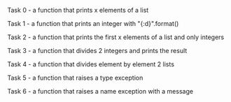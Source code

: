 Task 0 - a function that prints x elements of a list

Task 1 - a function that prints an integer with "{:d}".format()

Task 2 - a function that prints the first x elements of a list and only integers

Task 3 - a function that divides 2 integers and prints the result

Task 4 - a function that divides element by element 2 lists

Task 5 - a function that raises a type exception

Task 6 - a function that raises a name exception with a message
